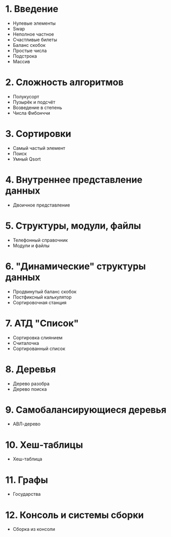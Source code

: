 # 1. Введение
   - Нулевые элементы 
   - Swap
   - Неполное частное
   - Счастливые билеты
   - Баланс скобок
   - Простые числа
   - Подстрока
   - Массив
# 2. Сложность алгоритмов
   - Полукусорт
   - Пузырёк и подсчёт
   - Возведение в степень
   - Числа Фибонччи
# 3. Сортировки
   - Самый частый элемент
   - Поиск
   - Умный Qsort
# 4. Внутреннее представление данных
   - Двоичное представление
# 5. Структуры, модули, файлы
   - Телефонный справочник
   - Модули и файлы
# 6. "Динамические" структуры данных
   - Продвинутый баланс скобок
   - Постфиксный калькулятор
   - Сортировочная станция
# 7. АТД "Список"
   - Сортировка слиянием
   - Считалочка
   - Сортированный список
# 8. Деревья
   - Дерево разобра
   - Дерево поиска
# 9. Самобалансирующиеся деревья 
   - АВЛ-дерево
# 10. Хеш-таблицы
   - Хеш-таблица
# 11. Графы
   - Государства
# 12. Консоль и системы сборки
   - Сборка из консоли 
